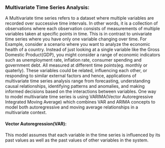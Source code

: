 
### Multivariate Time Series Analysis:
A Multivariate time series refers to a dataset where multiple variables are recorded over successive time intervals. In other words, it is a collection of observations where each observation consists of measurements of multiple variables taken at specific points in time. This is in contrast to univariate time series where you have only one variable changing over time.
For Example, consider a scenario where you want to analyze the economic health of a country. Instead of just looking at a single variable like the Gross Domestic Product(GDP), you might consider a range of economic indicators such as unemployment rate, inflation rate, consumer spending and government debt. All measured at different time points(eg. monthly or quaterly).
These variables could be related, influencing each other, or responding to similar external factors and hence, applications of multivariate time series analysis range from forecasting, understanding causal relationships, identifying patterns and anomalies, and making informed decisions based on the interactions between variables.
One way to model multivariate time series is using VARIMA(Vector Autoregressive Integrated Moving Average) which combines VAR and ARIMA concepts to model both autoregressive and moving average relationships in a multivariate context.

#### Vector Autoregression(VAR):
This model assumes that each variable in the time series is influenced by its past values as well as the past values of other variables in the system.